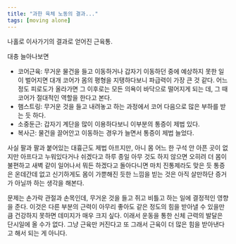```yaml
---
title: "과한 육체 노동의 결과..."
tags: [moving alone]
---
```


나홀로 이사가기의 결과로 얻어진 근육통. 

대충 늘아나보면

- 코어근육: 무거운 물건을 들고 이동하거나 갑자기 이동하던 중에 예상하지 못한 일이 벌어지면 대개 코어가 몸의 평형을 지탱하다보니 파급력이 가장 큰 것 같다. 어느 정도 피로도가 올라가면 그 이후로는 모든 의욕이 바닥으로 떨어지게 되는 데, 그 때 코어가 절대적인 역할을 한다고 본다. 
- 햄스트링: 무거운 것을 들고 내려놓고 하는 과정에서 코어 다음으로 많은 부하를 받는 듯 하다.
- 소중둔근: 갑자기 계단을 많이 이용하다보니 이부분의 통증이 제법 있다.
- 복사근: 물건을 끌어안고 이동하는 경우가 늘면서 통증이 제법 늘었다.

사실 팔과 팔과 붙어있는 대흉근도 제법 아프지만, 아니 몸 어느 한 구석 안 아픈 곳이 없지만 아프다고 누워있다거나 쉬겠다고 하루 종일 아무 것도 하지 않으면 오히려 더 몸이 불편하고 새벽 같이 일어나서 뭐든 하겠다고 돌아다니면 마치 진통제라도 맞은 듯 통증은 온데간데 없고 신기하게도 몸이 가뿐해진 듯한 느낌을 빋는 것은 아직 살만하단 증거가 아닐까 하는 생각을 해본다.

문제는 손가락 관절과 손목인데, 무거운 것을 들고 쥐고 비틀고 하는 일에 결정적인 영향을 준다. 이것은 다른 부분의 근력이 아무리 좋아도 같은 정도의 힘을 받아낼 수 있을만큼 건강하지 못하면 데미지가 매우 크지 싶다. 이래서 운동을 통한 신체 근력의 발달은 단시일에 올 수가 없다. 그냥 근육만 커진다고 또 그래서 근육이 더 많은 힘을 받아낸다고 해서 되는 게 아니다. 